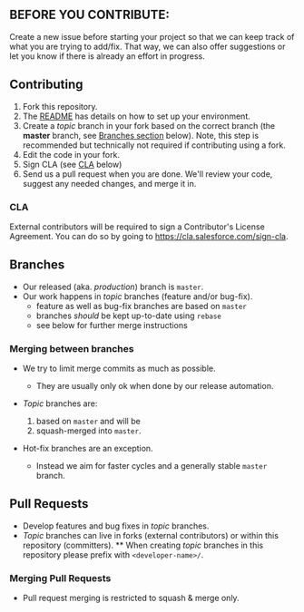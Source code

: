 ## BEFORE YOU CONTRIBUTE:

Create a new issue before starting your project so that we can keep track of what you are trying to add/fix. That way, we can also offer suggestions or let you know if there is already an effort in progress.

## Contributing

1. Fork this repository.
1. The [README](README.md) has details on how to set up your environment.
1. Create a _topic_ branch in your fork based on the correct branch (the **master** branch, see [Branches section](#branches) below). Note, this step is recommended but technically not required if contributing using a fork.
1. Edit the code in your fork.
1. Sign CLA (see [CLA](#cla) below)
1. Send us a pull request when you are done. We'll review your code, suggest any
   needed changes, and merge it in.

### CLA

External contributors will be required to sign a Contributor's License
Agreement. You can do so by going to https://cla.salesforce.com/sign-cla.

## Branches

- Our released (aka. _production_) branch is `master`.
- Our work happens in _topic_ branches (feature and/or bug-fix).
  - feature as well as bug-fix branches are based on `master`
  - branches _should_ be kept up-to-date using `rebase`
  - see below for further merge instructions

### Merging between branches

- We try to limit merge commits as much as possible.

  - They are usually only ok when done by our release automation.

- _Topic_ branches are:

  1. based on `master` and will be
  1. squash-merged into `master`.

- Hot-fix branches are an exception.
  - Instead we aim for faster cycles and a generally stable `master` branch.

## Pull Requests

- Develop features and bug fixes in _topic_ branches.
- _Topic_ branches can live in forks (external contributors) or within this repository (committers).
  \*\* When creating _topic_ branches in this repository please prefix with `<developer-name>/`.

### Merging Pull Requests

- Pull request merging is restricted to squash & merge only.
